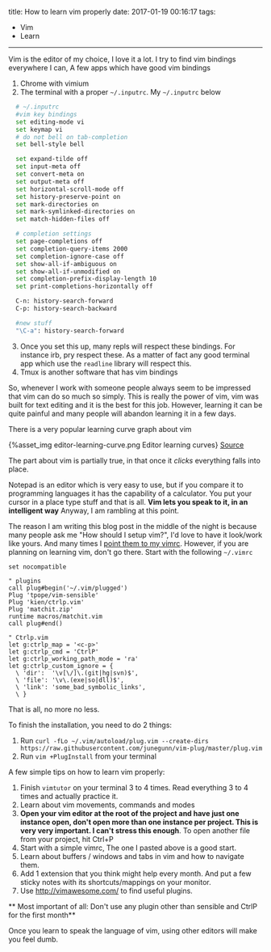 title: How to learn vim properly
date: 2017-01-19 00:16:17
tags:
- Vim
- Learn
---

Vim is the editor of my choice, I love it a lot. I try to find vim bindings everywhere I can,
A few apps which have good vim bindings

  1. Chrome with vimium
  2. The terminal with a proper `~/.inputrc`. My `~/.inputrc` below
  ```bash
    # ~/.inputrc
    #vim key bindings
    set editing-mode vi
    set keymap vi
    # do not bell on tab-completion
    set bell-style bell

    set expand-tilde off
    set input-meta off
    set convert-meta on
    set output-meta off
    set horizontal-scroll-mode off
    set history-preserve-point on
    set mark-directories on
    set mark-symlinked-directories on
    set match-hidden-files off

    # completion settings
    set page-completions off
    set completion-query-items 2000
    set completion-ignore-case off
    set show-all-if-ambiguous on
    set show-all-if-unmodified on
    set completion-prefix-display-length 10
    set print-completions-horizontally off

    C-n: history-search-forward
    C-p: history-search-backward

    #new stuff
    "\C-a": history-search-forward
  ```

  3. Once you set this up, many repls will respect these bindings. For instance irb, pry respect these. As a matter of fact any good terminal app which use the `readline` library will respect this.
  4. Tmux is another software that has vim bindings

So, whenever I work with someone people always seem to be impressed that vim can do so much so simply.
This is really the power of vim, vim was built for text editing and it is the best for this job. However, learning it can be quite painful and many people will abandon learning it in a few days.

There is a very popular learning curve graph about vim

{%asset_img editor-learning-curve.png Editor learning curves}
[Source](https://blogs.msdn.microsoft.com/steverowe/2004/11/17/code-editor-learning-curves/)

The part about vim is partially true, in that once it *clicks* everything falls into place.

Notepad is an editor which is very easy to use, but if you compare it to programming languages it has the capability of a calculator. You put your cursor in a place type stuff and that is all.
**Vim lets you speak to it, in an intelligent way** Anyway, I am rambling at this point.

The reason I am writing this blog post in the middle of the night is because many people ask me "How should I setup vim?", I'd love to have it look/work like yours. And many times I [point them to my vimrc](https://github.com/minhajuddin/vimrc/blob/master/vimrc).
However, if you are planning on learning vim, don't go there. Start with the following `~/.vimrc`

```viml
set nocompatible

" plugins
call plug#begin('~/.vim/plugged')
Plug 'tpope/vim-sensible'
Plug 'kien/ctrlp.vim'
Plug 'matchit.zip'
runtime macros/matchit.vim
call plug#end()

" Ctrlp.vim
let g:ctrlp_map = '<c-p>'
let g:ctrlp_cmd = 'CtrlP'
let g:ctrlp_working_path_mode = 'ra'
let g:ctrlp_custom_ignore = {
  \ 'dir':  '\v[\/]\.(git|hg|svn)$',
  \ 'file': '\v\.(exe|so|dll)$',
  \ 'link': 'some_bad_symbolic_links',
  \ }
```

That is all, no more no less.

To finish the installation, you need to do 2 things:
  1. Run `curl -fLo ~/.vim/autoload/plug.vim --create-dirs https://raw.githubusercontent.com/junegunn/vim-plug/master/plug.vim`
  2. Run `vim +PlugInstall` from your terminal

A few simple tips on how to learn vim properly:

 1. Finish `vimtutor` on your terminal 3 to 4 times. Read everything 3 to 4 times and actually practice it.
 2. Learn about vim movements, commands and modes
 3. **Open your vim editor at the root of the project and have just one instance open, don't open more than one instance per project. This is very very important. I can't stress this enough**. To open another file from your project, hit Ctrl+P
 2. Start with a simple vimrc, The one I pasted above is a good start.
 3. Learn about buffers / windows and tabs in vim and how to navigate them.
 4. Add 1 extension that you think might help every month. And put a few sticky notes with its shortcuts/mappings on your monitor.
 5. Use http://vimawesome.com/ to find useful plugins.

** Most important of all: Don't use any plugin other than sensible and CtrlP for the first month**

Once you learn to speak the language of vim, using other editors will make you feel dumb.
